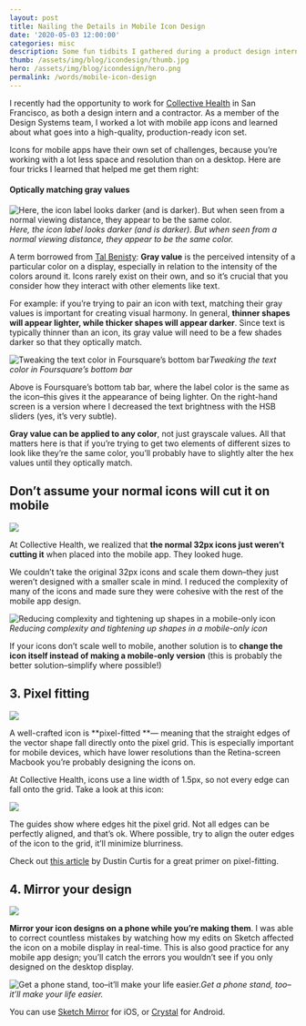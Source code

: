 ```yaml
---
layout: post
title: Nailing the Details in Mobile Icon Design
date: '2020-05-03 12:00:00'
categories: misc
description: Some fun tidbits I gathered during a product design internship at Collective Health.
thumb: /assets/img/blog/icondesign/thumb.jpg
hero: /assets/img/blog/icondesign/hero.png
permalink: /words/mobile-icon-design
---
```




I recently had the opportunity to work for [Collective Health](https://collectivehealth.com/) in San Francisco, as both a design intern and a contractor. As a member of the Design Systems team, I worked a lot with mobile app icons and learned about what goes into a high-quality, production-ready icon set.

Icons for mobile apps have their own set of challenges, because you’re working with a lot less space and resolution than on a desktop. Here are four tricks I learned that helped me get them right:

#### Optically matching gray values

![Here, the icon label looks darker (and is darker). But when seen from a normal viewing distance, they appear to be the same color.](https://cdn-images-1.medium.com/max/3586/1*soFC6BCakCbor31KhFGStQ.jpeg)*Here, the icon label looks darker (and is darker). But when seen from a normal viewing distance, they appear to be the same color.*

A term borrowed from [Tal Benisty](http://www.talbenisty.com): **Gray value** is the perceived intensity of a particular color on a display, especially in relation to the intensity of the colors around it. Icons rarely exist on their own, and so it’s crucial that you consider how they interact with other elements like text.

For example: if you’re trying to pair an icon with text, matching their gray values is important for creating visual harmony. In general, **thinner shapes will appear lighter, while thicker shapes will appear darker**. Since text is typically thinner than an icon, its gray value will need to be a few shades darker so that they optically match.

![Tweaking the text color in Foursquare’s bottom bar](https://cdn-images-1.medium.com/max/5620/1*tvsyBvgQlwXcwq6VuerITA.jpeg)*Tweaking the text color in Foursquare’s bottom bar*

Above is Foursquare’s bottom tab bar, where the label color is the same as the icon–this gives it the appearance of being lighter. On the right-hand screen is a version where I decreased the text brightness with the HSB sliders (yes, it’s very subtle).

**Gray value can be applied to any color**, not just grayscale values. All that matters here is that if you’re trying to get two elements of different sizes to look like they’re the same color, you’ll probably have to slightly alter the hex values until they optically match.

## Don’t assume your normal icons will cut it on mobile

![](https://cdn-images-1.medium.com/max/11520/1*Vh1DebRrbQZ58kaP3RXmkQ.png)

At Collective Health, we realized that **the normal 32px icons just weren’t cutting it** when placed into the mobile app. They looked huge.

We couldn’t take the original 32px icons and scale them down–they just weren’t designed with a smaller scale in mind. I reduced the complexity of many of the icons and made sure they were cohesive with the rest of the mobile app design.

![Reducing complexity and tightening up shapes in a mobile-only icon](https://cdn-images-1.medium.com/max/3840/1*nA9QlEQIUlyzJWeKf0I5OA.jpeg)*Reducing complexity and tightening up shapes in a mobile-only icon*

If your icons don’t scale well to mobile, another solution is to **change the icon itself instead of making a mobile-only version** (this is probably the better solution–simplify where possible!)

## **3. Pixel fitting**

![](https://cdn-images-1.medium.com/max/11520/1*2Q9UUAHcGzoDmnjRqekgRQ.png)

A well-crafted icon is **pixel-fitted **— meaning that the straight edges of the vector shape fall directly onto the pixel grid. This is especially important for mobile devices, which have lower resolutions than the Retina-screen Macbook you’re probably designing the icons on.

At Collective Health, icons use a line width of 1.5px, so not every edge can fall onto the grid. Take a look at this icon:

![](https://cdn-images-1.medium.com/max/3840/1*Xm4kvhiJsBw8iv6eoGqSMg.jpeg)

The guides show where edges hit the pixel grid. Not all edges can be perfectly aligned, and that’s ok. Where possible, try to align the outer edges of the icon to the grid, it’ll minimize blurriness.

Check out [this article](https://dcurt.is/pixel-fitting) by Dustin Curtis for a great primer on pixel-fitting.

## 4. Mirror your design

![](https://cdn-images-1.medium.com/max/11520/1*g9APCSNxPJzPxCswM-KTiA.png)

**Mirror your icon designs on a phone while you’re making them**. I was able to correct countless mistakes by watching how my edits on Sketch affected the icon on a mobile display in real-time. This is also good practice for any mobile app design; you’ll catch the errors you wouldn’t see if you only designed on the desktop display.

![Get a phone stand, too–it’ll make your life easier.](https://cdn-images-1.medium.com/max/3840/1*z-dI5qCvz614FNKT2BPuGg.jpeg)*Get a phone stand, too–it’ll make your life easier.*

You can use [Sketch Mirror](https://www.sketch.com/docs/mirror/) for iOS, or [Crystal](https://crystal.smithy.productions/) for Android.
